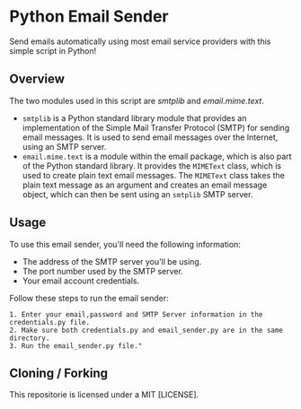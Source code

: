 # Python Email Sender

Send emails automatically using most email service providers with this simple script in Python!

## Overview
The two modules used in this script are *smtplib* and *email.mime.text*.

- `smtplib` is a Python standard library module that provides an implementation of the Simple Mail Transfer Protocol (SMTP) for sending email messages. It is used to send email messages over the Internet, using an SMTP server.
- `email.mime.text` is a module within the email package, which is also part of the Python standard library. It provides the `MIMEText` class, which is used to create plain text email messages. The `MIMEText` class takes the plain text message as an argument and creates an email message object, which can then be sent using an `smtplib` SMTP server.

## Usage
To use this email sender, you'll need the following information:

   - The address of the SMTP server you'll be using.
   - The port number used by the SMTP server.
   - Your email account credentials.

Follow these steps to run the email sender:

    1. Enter your email,password and SMTP Server information in the credentials.py file.
    2. Make sure both credentials.py and email_sender.py are in the same directory.
    3. Run the email_sender.py file."

## Cloning / Forking
This repositorie is licensed under a MIT [LICENSE].
